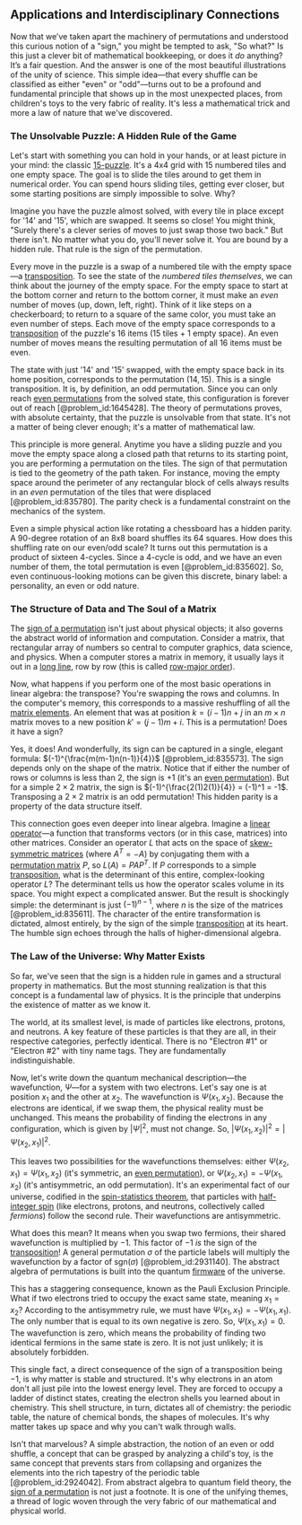 ## Applications and Interdisciplinary Connections

Now that we’ve taken apart the machinery of permutations and understood this curious notion of a "sign," you might be tempted to ask, "So what?" Is this just a clever bit of mathematical bookkeeping, or does it *do* anything? It’s a fair question. And the answer is one of the most beautiful illustrations of the unity of science. This simple idea—that every shuffle can be classified as either "even" or "odd"—turns out to be a profound and fundamental principle that shows up in the most unexpected places, from children's toys to the very fabric of reality. It's less a mathematical trick and more a law of nature that we've discovered.

### The Unsolvable Puzzle: A Hidden Rule of the Game

Let's start with something you can hold in your hands, or at least picture in your mind: the classic [15-puzzle](@article_id:137392). It's a 4x4 grid with 15 numbered tiles and one empty space. The goal is to slide the tiles around to get them in numerical order. You can spend hours sliding tiles, getting ever closer, but some starting positions are simply impossible to solve. Why?

Imagine you have the puzzle almost solved, with every tile in place except for '14' and '15', which are swapped. It seems so close! You might think, "Surely there's a clever series of moves to just swap those two back." But there isn't. No matter what you do, you'll never solve it. You are bound by a hidden rule. That rule is the sign of the permutation.

Every move in the puzzle is a swap of a numbered tile with the empty space—a [transposition](@article_id:154851). To see the state of the *numbered tiles themselves*, we can think about the journey of the empty space. For the empty space to start at the bottom corner and return to the bottom corner, it must make an *even* number of moves (up, down, left, right). Think of it like steps on a checkerboard; to return to a square of the same color, you must take an even number of steps. Each move of the empty space corresponds to a [transposition](@article_id:154851) of the puzzle's 16 items (15 tiles + 1 empty space). An even number of moves means the resulting permutation of all 16 items must be even.

The state with just '14' and '15' swapped, with the empty space back in its home position, corresponds to the permutation $(14, 15)$. This is a single transposition. It is, by definition, an odd permutation. Since you can only reach [even permutations](@article_id:145975) from the solved state, this configuration is forever out of reach [@problem_id:1645428]. The theory of permutations proves, with absolute certainty, that the puzzle is unsolvable from that state. It's not a matter of being clever enough; it's a matter of mathematical law.

This principle is more general. Anytime you have a sliding puzzle and you move the empty space along a closed path that returns to its starting point, you are performing a permutation on the tiles. The sign of that permutation is tied to the geometry of the path taken. For instance, moving the empty space around the perimeter of any rectangular block of cells always results in an *even* permutation of the tiles that were displaced [@problem_id:835780]. The parity check is a fundamental constraint on the mechanics of the system.

Even a simple physical action like rotating a chessboard has a hidden parity. A 90-degree rotation of an 8x8 board shuffles its 64 squares. How does this shuffling rate on our even/odd scale? It turns out this permutation is a product of sixteen 4-cycles. Since a 4-cycle is odd, and we have an even number of them, the total permutation is even [@problem_id:835602]. So, even continuous-looking motions can be given this discrete, binary label: a personality, an even or odd nature.

### The Structure of Data and The Soul of a Matrix

The [sign of a permutation](@article_id:136684) isn't just about physical objects; it also governs the abstract world of information and computation. Consider a matrix, that rectangular array of numbers so central to computer graphics, data science, and physics. When a computer stores a matrix in memory, it usually lays it out in a [long line](@article_id:155585), row by row (this is called [row-major order](@article_id:634307)).

Now, what happens if you perform one of the most basic operations in linear algebra: the transpose? You're swapping the rows and columns. In the computer's memory, this corresponds to a massive reshuffling of all the [matrix elements](@article_id:186011). An element that was at position $k=(i-1)n+j$ in an $m \times n$ matrix moves to a new position $k'=(j-1)m+i$. This is a permutation! Does it have a sign?

Yes, it does! And wonderfully, its sign can be captured in a single, elegant formula: $(-1)^{\frac{m(m-1)n(n-1)}{4}}$ [@problem_id:835573]. The sign depends only on the shape of the matrix. Notice that if either the number of rows or columns is less than 2, the sign is $+1$ (it's an [even permutation](@article_id:152398)). But for a simple $2 \times 2$ matrix, the sign is $(-1)^{\frac{2(1)2(1)}{4}} = (-1)^1 = -1$. Transposing a $2 \times 2$ matrix is an odd permutation! This hidden parity is a property of the data structure itself.

This connection goes even deeper into linear algebra. Imagine a [linear operator](@article_id:136026)—a function that transforms vectors (or in this case, matrices) into other matrices. Consider an operator $L$ that acts on the space of [skew-symmetric matrices](@article_id:194625) (where $A^T = -A$) by conjugating them with a [permutation matrix](@article_id:136347) $P$, so $L(A) = P A P^T$. If $P$ corresponds to a simple [transposition](@article_id:154851), what is the determinant of this entire, complex-looking operator $L$? The determinant tells us how the operator scales volume in its space. You might expect a complicated answer. But the result is shockingly simple: the determinant is just $(-1)^{n-1}$, where $n$ is the size of the matrices [@problem_id:835611]. The character of the entire transformation is dictated, almost entirely, by the sign of the simple [transposition](@article_id:154851) at its heart. The humble sign echoes through the halls of higher-dimensional algebra.

### The Law of the Universe: Why Matter Exists

So far, we've seen that the sign is a hidden rule in games and a structural property in mathematics. But the most stunning realization is that this concept is a fundamental law of physics. It is the principle that underpins the existence of matter as we know it.

The world, at its smallest level, is made of particles like electrons, protons, and neutrons. A key feature of these particles is that they are all, in their respective categories, perfectly identical. There is no "Electron #1" or "Electron #2" with tiny name tags. They are fundamentally indistinguishable.

Now, let's write down the quantum mechanical description—the wavefunction, $\Psi$—for a system with two electrons. Let's say one is at position $x_1$ and the other at $x_2$. The wavefunction is $\Psi(x_1, x_2)$. Because the electrons are identical, if we swap them, the physical reality must be unchanged. This means the probability of finding the electrons in any configuration, which is given by $|\Psi|^2$, must not change. So, $|\Psi(x_1, x_2)|^2 = |\Psi(x_2, x_1)|^2$.

This leaves two possibilities for the wavefunctions themselves: either $\Psi(x_2, x_1) = \Psi(x_1, x_2)$ (it's symmetric, an [even permutation](@article_id:152398)), or $\Psi(x_2, x_1) = -\Psi(x_1, x_2)$ (it's antisymmetric, an odd permutation). It's an experimental fact of our universe, codified in the [spin-statistics theorem](@article_id:147370), that particles with [half-integer spin](@article_id:148332) (like electrons, protons, and neutrons, collectively called *fermions*) follow the second rule. Their wavefunctions are antisymmetric.

What does this mean? It means when you swap two fermions, their shared wavefunction is multiplied by $-1$. This factor of $-1$ *is* the sign of the [transposition](@article_id:154851)! A general permutation $\sigma$ of the particle labels will multiply the wavefunction by a factor of $\text{sgn}(\sigma)$ [@problem_id:2931140]. The abstract algebra of permutations is built into the quantum [firmware](@article_id:163568) of the universe.

This has a staggering consequence, known as the Pauli Exclusion Principle. What if two electrons tried to occupy the exact same state, meaning $x_1 = x_2$? According to the antisymmetry rule, we must have $\Psi(x_1, x_1) = -\Psi(x_1, x_1)$. The only number that is equal to its own negative is zero. So, $\Psi(x_1, x_1) = 0$. The wavefunction is zero, which means the probability of finding two identical fermions in the same state is zero. It is not just unlikely; it is absolutely forbidden.

This single fact, a direct consequence of the sign of a transposition being $-1$, is why matter is stable and structured. It's why electrons in an atom don't all just pile into the lowest energy level. They are forced to occupy a ladder of distinct states, creating the electron shells you learned about in chemistry. This shell structure, in turn, dictates all of chemistry: the periodic table, the nature of chemical bonds, the shapes of molecules. It's why matter takes up space and why you can't walk through walls.

Isn't that marvelous? A simple abstraction, the notion of an even or odd shuffle, a concept that can be grasped by analyzing a child's toy, is the same concept that prevents stars from collapsing and organizes the elements into the rich tapestry of the periodic table [@problem_id:2924042]. From abstract algebra to quantum field theory, the [sign of a permutation](@article_id:136684) is not just a footnote. It is one of the unifying themes, a thread of logic woven through the very fabric of our mathematical and physical world.